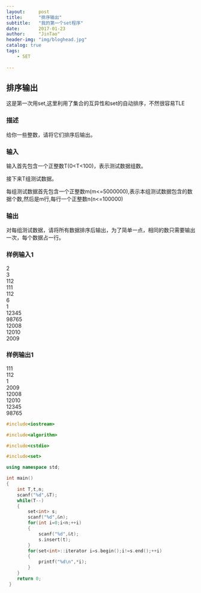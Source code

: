 ```yaml
---
layout:     post
title:      "排序输出"
subtitle:   "我的第一个set程序"
date:       2017-01-23
author:     "JinTao"
header-img: "img/bloghead.jpg"
catalog: true
tags:
    - SET
    
---
```


## 排序输出
这是第一次用set,这里利用了集合的互异性和set的自动排序，不然很容易TLE

### 描述
给你一些整数，请将它们排序后输出。

### 输入
输入首先包含一个正整数T(0<T<100)，表示测试数据组数。

接下来T组测试数据。

每组测试数据首先包含一个正整数m(m<=5000000),表示本组测试数据包含的数据个数,然后是m行,每行一个正整数n(n<=100000)

### 输出
对每组测试数据，请将所有数据排序后输出，为了简单一点，相同的数只需要输出一次，每个数据占一行。

### 样例输入1 
2<br>
3<br>
112<br>
111<br>
112<br>
6<br>
1<br>
12345<br>
98765<br>
12008<br>
12010<br>
2009<br>

### 样例输出1 
111<br>
112<br>
1<br>
2009<br>
12008<br>
12010<br>
12345<br>
98765

``` cpp
#include<iostream>

#include<algorithm>

#include<cstdio>

#include<set>

using namespace std;

int main()
{
	int T,t,n;
	scanf("%d",&T);
	while(T--)
	{
		set<int> s;
		scanf("%d",&n);
		for(int i=0;i<n;++i)
		{
			scanf("%d",&t);
			s.insert(t);
		}
		for(set<int>::iterator i=s.begin();i!=s.end();++i)
		{
			printf("%d\n",*i);
		}
	}
	return 0;
 }
```
